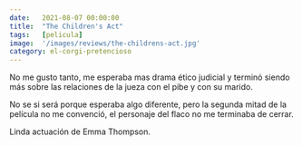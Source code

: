 ```yaml
---
date:   2021-08-07 00:00:00
title:  "The Children's Act"
tags:   [pelicula]
image:  '/images/reviews/the-childrens-act.jpg'
category: el-corgi-pretencioso
---
```

No me gusto tanto, me esperaba mas drama ético judicial y terminó siendo más sobre las relaciones de la jueza con el pibe y con su marido.

No se si será porque esperaba algo diferente, pero la segunda mitad de la película no me convenció, el personaje del flaco no me terminaba de cerrar.

Linda actuación de Emma Thompson.
